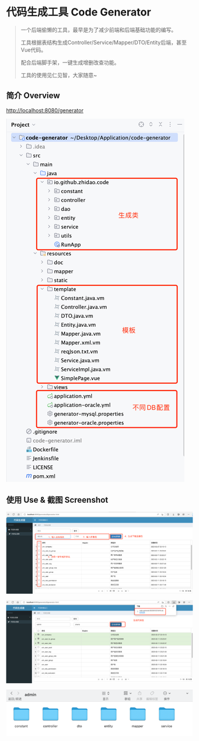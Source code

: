 # 代码生成工具 Code Generator
> 一个后端偷懒的工具，最早是为了减少前端和后端基础功能的编写。
> 
> 工具根据表结构生成Controller/Service/Mapper/DTO/Entity后端，甚至Vue代码。
> 
> 配合后端脚手架，一键生成增删改查功能。
> 
> 工具的使用见仁见智，大家随意~

## 简介 Overview

[http://localhost:8080/generator](http://localhost:8080/generator)

![代码结构](src/main/resources/doc/overview/代码结构图.png)

## 使用 Use & 截图 Screenshot
![首页](src/main/resources/doc/screenshot/生成器首页.png)

![下载](src/main/resources/doc/screenshot/下载代码.png)

![Code](src/main/resources/doc/screenshot/code-1.png)



